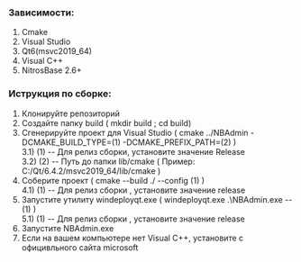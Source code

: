 <h3>Зависимости:</h3>
<ol>
<li>Cmake</li>
<li>Visual Studio</li>
<li>Qt6(msvc2019_64)</li>
<li>Visual C++</li>
<li>NitrosBase 2.6+</li>
</ol>
<h3>Иструкция по сборке:</h3>
<ol>
<li>Клонируйте репозиторий</li>
<li>Создайте папку build ( mkdir build ; cd build)</li>
<li>Сгенерируйте проект для Visual Studio ( cmake ../NBAdmin -DCMAKE_BUILD_TYPE=(1) -DCMAKE_PREFIX_PATH=(2) )<br />3.1) (1) -- Для релиз сборки, установите значение Release<br />3.2) (2) -- Путь до папки lib/cmake ( Пример: C:/Qt/6.4.2/msvc2019_64/lib/cmake )</li>
<li>Соберите проект ( cmake --build ./ --config (1) )<br />4.1) (1) -- Для релиз сборки , установите значение release</li>
<li>Запустите утилиту windeployqt.exe ( windeployqt.exe .\NBAdmin.exe --(1) )<br />5.1) (1) -- Для релиз сборки , установите значение release</li>
<li>Запустите NBAdmin.exe</li>
<li>Если на вашем компьютере нет Visual C++, установите с официвльного сайта microsoft</li>
</ol>

